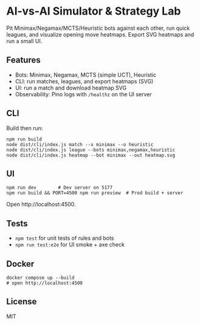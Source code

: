 # AI‑vs‑AI Simulator & Strategy Lab

Pit Minimax/Negamax/MCTS/Heuristic bots against each other, run quick leagues, and visualize opening move heatmaps. Export SVG heatmaps and run a small UI.

## Features

- Bots: Minimax, Negamax, MCTS (simple UCT), Heuristic
- CLI: run matches, leagues, and export heatmaps (SVG)
- UI: run a match and download heatmap SVG
- Observability: Pino logs with `/healthz` on the UI server

## CLI

Build then run:

```
npm run build
node dist/cli/index.js match --x minimax --o heuristic
node dist/cli/index.js league --bots minimax,negamax,heuristic
node dist/cli/index.js heatmap --bot minimax --out heatmap.svg
```

## UI

```
npm run dev        # Dev server on 5177
npm run build && PORT=4500 npm run preview  # Prod build + server
```

Open http://localhost:4500.

## Tests

- `npm test` for unit tests of rules and bots
- `npm run test:e2e` for UI smoke + axe check

## Docker

```
docker compose up --build
# open http://localhost:4500
```

## License

MIT

